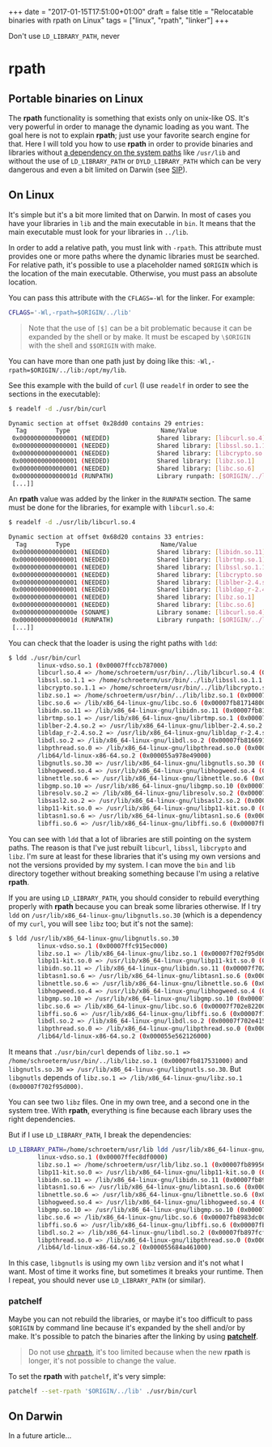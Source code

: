 +++
date = "2017-01-15T17:51:00+01:00"
draft = false
title = "Relocatable binaries with rpath on Linux"
tags = ["linux", "rpath", "linker"]
+++

Don't use `LD_LIBRARY_PATH`, never

<!--more-->

# rpath

## Portable binaries on Linux

The **rpath** functionality is something that exists only on unix-like OS. It's
very powerful in order to manage the dynamic loading as you want. The goal here
is not to explain **rpath**; just use your favorite search engine for that. Here
I will told you how to use **rpath** in order to provide binaries and libraries
without [a dependency on the system paths][2] like `/usr/lib` and without the
use of `LD_LIBRARY_PATH` or `DYLD_LIBRARY_PATH` which can be very dangerous and
even a bit limited on Darwin (see [SIP][1]).

## On Linux

It's simple but it's a bit more limited that on Darwin. In most of cases you
have your libraries in `lib` and the main executable in `bin`. It means that the
main executable must look for your libraries in `../lib`.

In order to add a relative path, you must link with `-rpath`. This attribute
must provides one or more paths where the dynamic libraries must be searched.
For relative path, it's possible to use a placeholder named `$ORIGIN` which is
the location of the main executable. Otherwise, you must pass an absolute
location.

You can pass this attribute with the `CFLAGS=-Wl` for the linker. For example:

```sh
CFLAGS='-Wl,-rpath=$ORIGIN/../lib'
```

> Note that the use of `[$]` can be a bit problematic because it can be expanded
> by the shell or by make. It must be escaped by `\$ORIGIN` with the shell and
> `$$ORIGIN` with make.

You can have more than one path just by doing like this:
`-Wl,-rpath=$ORIGIN/../lib:/opt/my/lib`.

See this example with the build of `curl` (I use `readelf` in order to see the
sections in the executable):

```sh
$ readelf -d ./usr/bin/curl

Dynamic section at offset 0x28dd0 contains 29 entries:
  Tag        Type                         Name/Value
 0x0000000000000001 (NEEDED)             Shared library: [libcurl.so.4]
 0x0000000000000001 (NEEDED)             Shared library: [libssl.so.1.1]
 0x0000000000000001 (NEEDED)             Shared library: [libcrypto.so.1.1]
 0x0000000000000001 (NEEDED)             Shared library: [libz.so.1]
 0x0000000000000001 (NEEDED)             Shared library: [libc.so.6]
 0x000000000000001d (RUNPATH)            Library runpath: [$ORIGIN/../lib]
 [...]]
```

An **rpath** value was added by the linker in the `RUNPATH` section. The same
must be done for the libraries, for example with `libcurl.so.4`:

```sh
$ readelf -d ./usr/lib/libcurl.so.4

Dynamic section at offset 0x68d20 contains 33 entries:
  Tag        Type                         Name/Value
 0x0000000000000001 (NEEDED)             Shared library: [libidn.so.11]
 0x0000000000000001 (NEEDED)             Shared library: [librtmp.so.1]
 0x0000000000000001 (NEEDED)             Shared library: [libssl.so.1.1]
 0x0000000000000001 (NEEDED)             Shared library: [libcrypto.so.1.1]
 0x0000000000000001 (NEEDED)             Shared library: [liblber-2.4.so.2]
 0x0000000000000001 (NEEDED)             Shared library: [libldap_r-2.4.so.2]
 0x0000000000000001 (NEEDED)             Shared library: [libz.so.1]
 0x0000000000000001 (NEEDED)             Shared library: [libc.so.6]
 0x000000000000000e (SONAME)             Library soname: [libcurl.so.4]
 0x000000000000001d (RUNPATH)            Library runpath: [$ORIGIN/../lib]
 [...]]
```

You can check that the loader is using the right paths with `ldd`:

```sh
$ ldd ./usr/bin/curl
        linux-vdso.so.1 (0x00007ffccb787000)
        libcurl.so.4 => /home/schroeterm/usr/bin/../lib/libcurl.so.4 (0x00007fb817e5f000)
        libssl.so.1.1 => /home/schroeterm/usr/bin/../lib/libssl.so.1.1 (0x00007fb817bea000)
        libcrypto.so.1.1 => /home/schroeterm/usr/bin/../lib/libcrypto.so.1.1 (0x00007fb81774e000)
        libz.so.1 => /home/schroeterm/usr/bin/../lib/libz.so.1 (0x00007fb817531000)
        libc.so.6 => /lib/x86_64-linux-gnu/libc.so.6 (0x00007fb817148000)
        libidn.so.11 => /lib/x86_64-linux-gnu/libidn.so.11 (0x00007fb816f14000)
        librtmp.so.1 => /usr/lib/x86_64-linux-gnu/librtmp.so.1 (0x00007fb816cf7000)
        liblber-2.4.so.2 => /usr/lib/x86_64-linux-gnu/liblber-2.4.so.2 (0x00007fb816ae8000)
        libldap_r-2.4.so.2 => /usr/lib/x86_64-linux-gnu/libldap_r-2.4.so.2 (0x00007fb816897000)
        libdl.so.2 => /lib/x86_64-linux-gnu/libdl.so.2 (0x00007fb816691000)
        libpthread.so.0 => /lib/x86_64-linux-gnu/libpthread.so.0 (0x00007fb816474000)
        /lib64/ld-linux-x86-64.so.2 (0x000055a978e49000)
        libgnutls.so.30 => /usr/lib/x86_64-linux-gnu/libgnutls.so.30 (0x00007fb8160dc000)
        libhogweed.so.4 => /usr/lib/x86_64-linux-gnu/libhogweed.so.4 (0x00007fb815ea7000)
        libnettle.so.6 => /usr/lib/x86_64-linux-gnu/libnettle.so.6 (0x00007fb815c70000)
        libgmp.so.10 => /usr/lib/x86_64-linux-gnu/libgmp.so.10 (0x00007fb8159ed000)
        libresolv.so.2 => /lib/x86_64-linux-gnu/libresolv.so.2 (0x00007fb8157d4000)
        libsasl2.so.2 => /usr/lib/x86_64-linux-gnu/libsasl2.so.2 (0x00007fb8155b9000)
        libp11-kit.so.0 => /usr/lib/x86_64-linux-gnu/libp11-kit.so.0 (0x00007fb815354000)
        libtasn1.so.6 => /usr/lib/x86_64-linux-gnu/libtasn1.so.6 (0x00007fb815141000)
        libffi.so.6 => /usr/lib/x86_64-linux-gnu/libffi.so.6 (0x00007fb814f38000)
```

You can see with `ldd` that a lot of libraries are still pointing on the system
paths. The reason is that I've just rebuilt `libcurl`, `libssl`, `libcrypto` and
`libz`. I'm sure at least for these libraries that it's using my own versions
and not the versions provided by my system. I can move the `bin` and `lib`
directory together without breaking something because I'm using a relative
**rpath**.

If you are using `LD_LIBRARY_PATH`, you should consider to rebuild everything
properly with **rpath** because you can break some libraries otherwise. If I try
`ldd` on `/usr/lib/x86_64-linux-gnu/libgnutls.so.30` (which is a dependency of
my `curl`, you will see `libz` too; but it's not the same):

```sh
$ ldd /usr/lib/x86_64-linux-gnu/libgnutls.so.30
        linux-vdso.so.1 (0x00007ffc915ec000)
        libz.so.1 => /lib/x86_64-linux-gnu/libz.so.1 (0x00007f702f95d000)
        libp11-kit.so.0 => /usr/lib/x86_64-linux-gnu/libp11-kit.so.0 (0x00007f702f6f8000)
        libidn.so.11 => /lib/x86_64-linux-gnu/libidn.so.11 (0x00007f702f4c4000)
        libtasn1.so.6 => /usr/lib/x86_64-linux-gnu/libtasn1.so.6 (0x00007f702f2b1000)
        libnettle.so.6 => /usr/lib/x86_64-linux-gnu/libnettle.so.6 (0x00007f702f07a000)
        libhogweed.so.4 => /usr/lib/x86_64-linux-gnu/libhogweed.so.4 (0x00007f702ee43000)
        libgmp.so.10 => /usr/lib/x86_64-linux-gnu/libgmp.so.10 (0x00007f702ebc0000)
        libc.so.6 => /lib/x86_64-linux-gnu/libc.so.6 (0x00007f702e822000)
        libffi.so.6 => /usr/lib/x86_64-linux-gnu/libffi.so.6 (0x00007f702e619000)
        libdl.so.2 => /lib/x86_64-linux-gnu/libdl.so.2 (0x00007f702e415000)
        libpthread.so.0 => /lib/x86_64-linux-gnu/libpthread.so.0 (0x00007f702e1f8000)
        /lib64/ld-linux-x86-64.so.2 (0x000055e562126000)
```

It means that `./usr/bin/curl` depends of
`libz.so.1 => /home/schroeterm/usr/bin/../lib/libz.so.1 (0x00007fb817531000)`
and `libgnutls.so.30 => /usr/lib/x86_64-linux-gnu/libgnutls.so.30`. But
`libgnutls` depends of
`libz.so.1 => /lib/x86_64-linux-gnu/libz.so.1 (0x00007f702f95d000)`.

You can see two `libz` files. One in my own tree, and a second one in the system
tree. With **rpath**, everything is fine because each library uses the right
dependencies.

But if I use `LD_LIBRARY_PATH`, I break the dependencies:

```sh
LD_LIBRARY_PATH=/home/schroeterm/usr/lib ldd /usr/lib/x86_64-linux-gnu/libgnutls.so.30
        linux-vdso.so.1 (0x00007ffec8df0000)
        libz.so.1 => /home/schroeterm/usr/lib/libz.so.1 (0x00007fb899560000)
        libp11-kit.so.0 => /usr/lib/x86_64-linux-gnu/libp11-kit.so.0 (0x00007fb8992b2000)
        libidn.so.11 => /lib/x86_64-linux-gnu/libidn.so.11 (0x00007fb89907e000)
        libtasn1.so.6 => /usr/lib/x86_64-linux-gnu/libtasn1.so.6 (0x00007fb898e6b000)
        libnettle.so.6 => /usr/lib/x86_64-linux-gnu/libnettle.so.6 (0x00007fb898c34000)
        libhogweed.so.4 => /usr/lib/x86_64-linux-gnu/libhogweed.so.4 (0x00007fb8989fd000)
        libgmp.so.10 => /usr/lib/x86_64-linux-gnu/libgmp.so.10 (0x00007fb89877a000)
        libc.so.6 => /lib/x86_64-linux-gnu/libc.so.6 (0x00007fb8983dc000)
        libffi.so.6 => /usr/lib/x86_64-linux-gnu/libffi.so.6 (0x00007fb8981d3000)
        libdl.so.2 => /lib/x86_64-linux-gnu/libdl.so.2 (0x00007fb897fcf000)
        libpthread.so.0 => /lib/x86_64-linux-gnu/libpthread.so.0 (0x00007fb897db2000)
        /lib64/ld-linux-x86-64.so.2 (0x000055684a461000)
```

In this case, `libgnutls` is using my own `libz` version and it's not what I
want. Most of time it works fine, but sometimes it breaks your runtime. Then I
repeat, you should never use `LD_LIBRARY_PATH` (or similar).

### patchelf

Maybe you can not rebuild the libraries, or maybe it's too difficult to pass
`$ORIGIN` by command line because it's expanded by the shell and/or by make.
It's possible to patch the binaries after the linking by using
**[patchelf][3]**.

> Do not use [`chrpath`][4], it's too limited because when the new **rpath** is
> longer, it's not possible to change the value.

To set the **rpath** with `patchelf`, it's very simple:

```sh
patchelf --set-rpath '$ORIGIN/../lib' ./usr/bin/curl
```

## On Darwin

In a future article...

[1]: https://en.wikipedia.org/wiki/System_Integrity_Protection
[2]: https://en.wikipedia.org/w/index.php?title=Rpath&oldid=728408353#GNU_ld.so
[3]: http://nixos.org/patchelf.html
[4]: https://alioth.debian.org/projects/chrpath/
